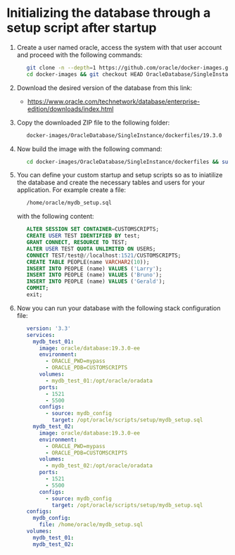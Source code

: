 # Initializing the database through a setup script after startup
1. Create a user named oracle, access the system with that user account and proceed with the following commands:
   ```bash
      git clone -n --depth=1 https://github.com/oracle/docker-images.git
      cd docker-images && git checkout HEAD OracleDatabase/SingleInstance && git checkout -b oracle
   ```
   
2. Download the desired version of the database from this link:
   * https://www.oracle.com/technetwork/database/enterprise-edition/downloads/index.html
   
3. Copy the downloaded ZIP file to the following folder: 
   ```bash
      docker-images/OracleDatabase/SingleInstance/dockerfiles/19.3.0
   ```
 
4. Now build the image with the following command:
   ```bash
      cd docker-images/OracleDatabase/SingleInstance/dockerfiles && sudo ./buildDockerImage.sh -v 19.3.0 -e
   ```
   
5. You can define your custom startup and setup scripts so as to iniatilize the database and create the necessary tables and users for your application. 
   For example create a file:
   ```bash
      /home/oracle/mydb_setup.sql 
   ```
   with the following content:
   ```sql
      ALTER SESSION SET CONTAINER=CUSTOMSCRIPTS;
      CREATE USER TEST IDENTIFIED BY test;
      GRANT CONNECT, RESOURCE TO TEST;
      ALTER USER TEST QUOTA UNLIMITED ON USERS;
      CONNECT TEST/test@//localhost:1521/CUSTOMSCRIPTS;
      CREATE TABLE PEOPLE(name VARCHAR2(10));
      INSERT INTO PEOPLE (name) VALUES ('Larry');
      INSERT INTO PEOPLE (name) VALUES ('Bruno');
      INSERT INTO PEOPLE (name) VALUES ('Gerald');
      COMMIT;
      exit;
   ```

6. Now you can run your database with the following stack configuration file:
   ```yaml
      version: '3.3'
      services:
        mydb_test_01:
          image: oracle/database:19.3.0-ee
          environment:
            - ORACLE_PWD=mypass
            - ORACLE_PDB=CUSTOMSCRIPTS
          volumes:
            - mydb_test_01:/opt/oracle/oradata
          ports:
            - 1521
            - 5500
          configs:
            - source: mydb_config
              target: /opt/oracle/scripts/setup/mydb_setup.sql
        mydb_test_02:
          image: oracle/database:19.3.0-ee
          environment:
            - ORACLE_PWD=mypass
            - ORACLE_PDB=CUSTOMSCRIPTS
          volumes:
            - mydb_test_02:/opt/oracle/oradata
          ports:
            - 1521
            - 5500
          configs:
            - source: mydb_config
              target: /opt/oracle/scripts/setup/mydb_setup.sql
      configs:
        mydb_config:
          file: /home/oracle/mydb_setup.sql
      volumes:
        mydb_test_01:
        mydb_test_02:
   ```
        
      
